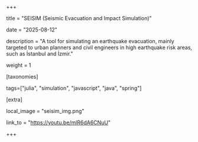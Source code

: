 +++

title = "SEISIM (Seismic Evacuation and Impact Simulation)"

date = "2025-08-12"

description = "A tool for simulating an earthquake evacuation, mainly targeted to urban planners and civil engineers in high earthquake risk areas, such as İstanbul and İzmir."

weight = 1

[taxonomies]

tags=["julia", "simulation", "javascript", "java", "spring"]

[extra]

local_image = "seisim_img.png"

link_to = "https://youtu.be/mlR6dA6CNuU"

+++
